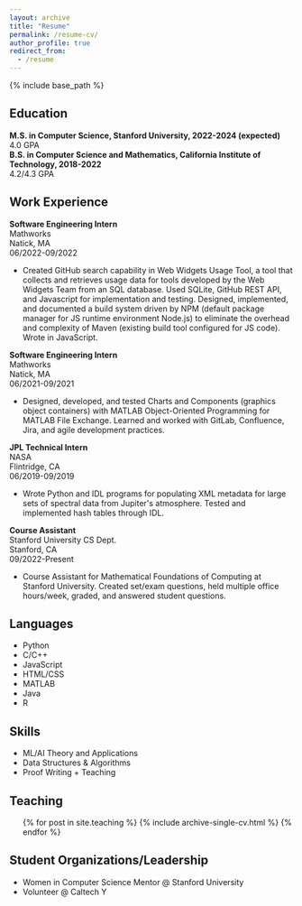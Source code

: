 ```yaml
---
layout: archive
title: "Resume"
permalink: /resume-cv/
author_profile: true
redirect_from:
  - /resume
---
```


{% include base_path %}

Education
---
**M.S. in Computer Science, Stanford University, 2022-2024 (expected)** \
4.0 GPA \
**B.S. in Computer Science and Mathematics, California Institute of Technology, 2018-2022** \
4.2/4.3 GPA 

Work Experience
---
**Software Engineering Intern** \
Mathworks \
Natick, MA \
06/2022-09/2022
* Created GitHub search capability in Web Widgets Usage Tool, a tool that collects and retrieves usage data for tools developed by the Web Widgets Team from an SQL database. Used SQLite, GitHub REST API, and Javascript for implementation and testing. Designed, implemented, and documented a build system driven by NPM (default package manager for JS runtime environment Node.js) to eliminate the overhead and complexity of Maven (existing build tool configured for JS code). Wrote in JavaScript.

**Software Engineering Intern** \
Mathworks  \
Natick, MA \
06/2021-09/2021
* Designed, developed, and tested Charts and Components (graphics object containers) with MATLAB Object-Oriented Programming for MATLAB File Exchange. Learned and worked with GitLab, Confluence, Jira, and agile development practices.

**JPL Technical Intern** \
NASA \
Flintridge, CA \
06/2019-09/2019
* Wrote Python and IDL programs for populating XML metadata for large sets of spectral data from Jupiter's atmosphere. Tested and implemented hash tables through IDL.

**Course Assistant** \
Stanford University CS Dept. \
Stanford, CA \
09/2022-Present
* Course Assistant for Mathematical Foundations of Computing at Stanford University. Created set/exam questions, held multiple office hours/week, graded, and answered student questions.

  
Languages
---
* Python
* C/C++
* JavaScript
* HTML/CSS
* MATLAB
* Java
* R

Skills
---
* ML/AI Theory and Applications
* Data Structures & Algorithms
* Proof Writing + Teaching
  
Teaching
---
  <ul>{% for post in site.teaching %}
    {% include archive-single-cv.html %}
  {% endfor %}</ul>
  
Student Organizations/Leadership
---
* Women in Computer Science Mentor @ Stanford University
* Volunteer @ Caltech Y

